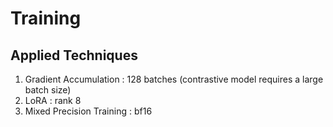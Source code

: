 # Training

## Applied Techniques
1. Gradient Accumulation : 128 batches (contrastive model requires a large batch size)
2. LoRA : rank 8
3. Mixed Precision Training : bf16
